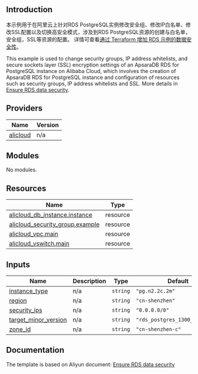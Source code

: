 ## Introduction

<!-- DOCS_DESCRIPTION_CN -->
本示例用于在阿里云上针对RDS PostgreSQL实例修改安全组、修改IP白名单、修改SSL配置以及切换高安全模式，涉及到RDS PostgreSQL资源的创建与白名单，安全组，SSL等资源的配置。
详情可查看[通过 Terraform 增加 RDS 示例的数据安全性](http://help.aliyun.com/document_detail/456032.htm)。
<!-- DOCS_DESCRIPTION_CN -->

<!-- DOCS_DESCRIPTION_EN -->
This example is used to change security groups, IP address whitelists, and secure sockets layer (SSL) encryption settings of an ApsaraDB RDS for PostgreSQL instance on Alibaba Cloud, which involves the creation  of ApsaraDB RDS for PostgreSQL instance and configuration of resources such as security groups, IP address whitelists and SSL.
More details in [Ensure RDS data security](http://help.aliyun.com/document_detail/456032.htm).
<!-- DOCS_DESCRIPTION_EN -->

<!-- BEGIN_TF_DOCS -->
## Providers

| Name | Version |
|------|---------|
| <a name="provider_alicloud"></a> [alicloud](#provider\_alicloud) | n/a |

## Modules

No modules.

## Resources

| Name | Type |
|------|------|
| [alicloud_db_instance.instance](https://registry.terraform.io/providers/aliyun/alicloud/latest/docs/resources/db_instance) | resource |
| [alicloud_security_group.example](https://registry.terraform.io/providers/aliyun/alicloud/latest/docs/resources/security_group) | resource |
| [alicloud_vpc.main](https://registry.terraform.io/providers/aliyun/alicloud/latest/docs/resources/vpc) | resource |
| [alicloud_vswitch.main](https://registry.terraform.io/providers/aliyun/alicloud/latest/docs/resources/vswitch) | resource |

## Inputs

| Name | Description | Type | Default | Required |
|------|-------------|------|---------|:--------:|
| <a name="input_instance_type"></a> [instance\_type](#input\_instance\_type) | n/a | `string` | `"pg.n2.2c.2m"` | no |
| <a name="input_region"></a> [region](#input\_region) | n/a | `string` | `"cn-shenzhen"` | no |
| <a name="input_security_ips"></a> [security\_ips](#input\_security\_ips) | n/a | `string` | `"0.0.0.0/0"` | no |
| <a name="input_target_minor_version"></a> [target\_minor\_version](#input\_target\_minor\_version) | n/a | `string` | `"rds_postgres_1300_20240830"` | no |
| <a name="input_zone_id"></a> [zone\_id](#input\_zone\_id) | n/a | `string` | `"cn-shenzhen-c"` | no |
<!-- END_TF_DOCS -->

## Documentation
<!-- docs-link --> 

The template is based on Aliyun document: [Ensure RDS data security](http://help.aliyun.com/document_detail/456032.htm) 

<!-- docs-link --> 